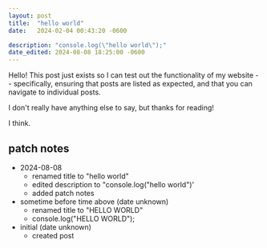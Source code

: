 ```yaml
---
layout: post
title:  "hello world"
date:   2024-02-04 00:43:20 -0600

description: "console.log(\"hello world\");"
date_edited: 2024-08-08 18:25:00 -0600
---
```


Hello! This post just exists so I can test out the functionality of my website -- specifically, ensuring that posts are listed as expected, and that you can navigate to individual posts.

I don't really have anything else to say, but thanks for reading!

I think.

## patch notes

- 2024-08-08
    - renamed title to "hello world"
    - edited description to "console.log("hello world")'
    - added patch notes
- sometime before time above (date unknown)
    - renamed title to "HELLO WORLD"
    - console.log("HELLO WORLD");
- initial (date unknown)
    - created post